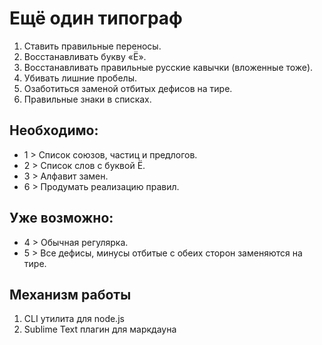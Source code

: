 Ещё один типограф
=================

1. Ставить правильные переносы.
2. Восстанавливать букву «Ё».
3. Восстанавливать правильные русские кавычки (вложенные тоже).
4. Убивать лишние пробелы.
5. Озаботиться заменой отбитых дефисов на тире.
6. Правильные знаки в списках.

## Необходимо: ##
* 1 > Список союзов, частиц и предлогов.
* 2 > Список слов с буквой Ё.
* 3 > Алфавит замен.
* 6 > Продумать реализацию правил.

## Уже возможно: ##
* 4 > Обычная регулярка.
* 5 > Все дефисы, минусы отбитые с обеих сторон заменяются на тире.

## Механизм работы ##
1. CLI утилита для node.js
2. Sublime Text плагин для маркдауна
